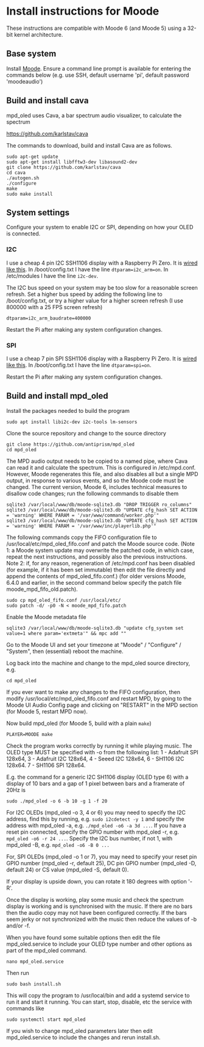 # Install instructions for Moode

These instructions are compatible with Moode 6 (and Moode 5) using a
32-bit kernel architecture.

## Base system

Install [Moode](http://moodeaudio.org/). Ensure a command line prompt is
available for entering the commands below (e.g. use SSH, default username
'pi', default password 'moodeaudio')

## Build and install cava

mpd_oled uses Cava, a bar spectrum audio visualizer, to calculate the spectrum
   
   <https://github.com/karlstav/cava>

The commands to download, build and install Cava are as follows.
```
sudo apt-get update
sudo apt-get install libfftw3-dev libasound2-dev
git clone https://github.com/karlstav/cava
cd cava
./autogen.sh
./configure
make
sudo make install
```

## System settings

Configure your system to enable I2C or SPI, depending on how your OLED
is connected.

### I2C
I use a cheap 4 pin I2C SSH1106 display with a Raspberry Pi Zero. It is
[wired like this](wiring_i2c.png).
In /boot/config.txt I have the line `dtparam=i2c_arm=on`.
In /etc/modules I have the line `i2c-dev`.

The I2C bus speed on your system may be too slow for a reasonable screen
refresh. Set a higher bus speed by adding the following line to
/boot/config.txt, or try a higher value for a higher screen
refresh (I use 800000 with a 25 FPS screen refresh)
```
dtparam=i2c_arm_baudrate=400000
```
Restart the Pi after making any system configuration changes.

### SPI
I use a cheap 7 pin SPI SSH1106 display with a Raspberry Pi Zero. It is
[wired like this](wiring_spi.png).
In /boot/config.txt I have the line `dtparam=spi=on`.

Restart the Pi after making any system configuration changes.


## Build and install mpd_oled

Install the packages needed to build the program
```
sudo apt install libi2c-dev i2c-tools lm-sensors
```
Clone the source repository and change to the source directory
```
git clone https://github.com/antiprism/mpd_oled
cd mpd_oled
```

The MPD audio output needs to be copied to a named pipe, where Cava can
read it and calculate the spectrum. This is configured in /etc/mpd.conf.
However, Moode regenerates this file, and also disables all but a single MPD
output, in response to various events, and so the Moode code must be changed.
The current version, Moode 6, includes technical measures to disallow
code changes; run the following commands to disable them
```
sqlite3 /var/local/www/db/moode-sqlite3.db "DROP TRIGGER ro_columns"
sqlite3 /var/local/www/db/moode-sqlite3.db "UPDATE cfg_hash SET ACTION = 'warning' WHERE PARAM = '/var/www/command/worker.php'"
sqlite3 /var/local/www/db/moode-sqlite3.db "UPDATE cfg_hash SET ACTION = 'warning' WHERE PARAM = '/var/www/inc/playerlib.php'"
```

The following commands copy the FIFO configuration file to
/usr/local/etc/mpd_oled_fifo.conf and patch the Moode source code. (Note 1:
a Moode system update may overwrite the patched code, in which case, repeat
the next instructions, and possibly also the previous instructions.
Note 2: if, for any reason, regeneration of
/etc/mpd.conf has been disabled (for example, if it has been set immutable)
then edit the file directly and append the contents of mpd_oled_fifo.conf.)
(for older versions Moode, 6.4.0 and earlier, in the second command below
specify the patch file moode_mpd_fifo_old.patch).

```
sudo cp mpd_oled_fifo.conf /usr/local/etc/
sudo patch -d/ -p0 -N < moode_mpd_fifo.patch
```

Enable the Moode metadata file
```
sqlite3 /var/local/www/db/moode-sqlite3.db "update cfg_system set value=1 where param='extmeta'" && mpc add ""

```
Go to the Moode UI and set your timezone at "Moode" / "Configure" / "System",
then (essential) reboot the machine.

Log back into the machine and change to the mpd_oled source directory, e.g.
```
cd mpd_oled
```
If you ever want to make any changes to the FIFO configuration,
then modify /usr/local/etc/mpd_oled_fifo.conf and restart MPD,
by going to the Moode UI Audio Config page and clicking on
"RESTART" in the MPD section (for Moode 5, restart MPD now).

Now build mpd_oled (for Moode 5, build with a plain `make`)
```
PLAYER=MOODE make
```
Check the program works correctly by running it while playing music.
The OLED type MUST be specified with -o from the following list:
    1 - Adafruit SPI 128x64,
    3 - Adafruit I2C 128x64,
    4 - Seeed I2C 128x64,
    6 - SH1106 I2C 128x64.
    7 - SH1106 SPI 128x64.

E.g. the command for a generic I2C SH1106 display (OLED type 6) with
a display of 10 bars and a gap of 1 pixel between bars and a framerate
of 20Hz is
```
sudo ./mpd_oled -o 6 -b 10 -g 1 -f 20
```
For I2C OLEDs (mpd_oled -o 3, 4 or 6) you may need to specify the I2C address,
find this by running,
e.g. `sudo i2cdetect -y 1` and specify the address with mpd_oled -a,
e.g. `./mpd_oled -o6 -a 3d ...`. If you have a reset pin connected, specify
the GPIO number with mpd_oled -r, e.g. `mpd_oled -o6 -r 24 ...`. Specify
the I2C bus number, if not 1, with mpd_oled -B, e.g. `mpd_oled -o6 -B 0 ...`

For, SPI OLEDs (mpd_oled -o 1 or 7), you may need to specify your reset pin
GPIO number (mpd_oled -r, default 25), DC pin GPIO number (mpd_oled -D,
default 24) or CS value (mpd_oled -S, default 0).

If your display is upside down, you can rotate it 180 degrees with option '-R'.

Once the display is working, play some music and check the spectrum display
is working and is synchronised with the music. If there are no bars then the
audio copy may not have been configured correctly. If the bars seem jerky
or not synchronized with the music then reduce the values of -b and/or -f.

When you have found some suitable options then edit the file mpd_oled.service
to include your OLED type number and other options as part of the mpd_oled
command.
```
nano mpd_oled.service
```

Then run
```
sudo bash install.sh
```
This will copy the program to /usr/local/bin and add a systemd service
to run it and start it running. You can start, stop, disable, etc the
service with commands like
```
sudo systemctl start mpd_oled
```
If you wish to change mpd_oled parameters later then edit mpd_oled.service
to include the changes and rerun install.sh.
